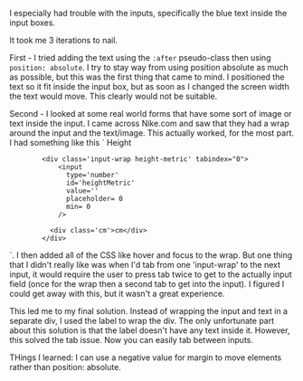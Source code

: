 I especially had trouble with the inputs, specifically the blue text inside the input boxes. 

It took me 3 iterations to nail. 

First - I tried adding the text using the `:after` pseudo-class then using `position: absolute`. I try to stay way from using position absolute as much as possible, but this was the first thing that came to mind. I positioned the text so it fit inside the input box, but as soon as I changed the screen width the text would move. This clearly would not be suitable.

Second - I looked at some real world forms that have some sort of image or text inside the input. I came across Nike.com and saw that they had a wrap around the input and the text/image. This actually worked, for the most part. I had something like this `
<label for='heightMetric' class='quiet-voice'>Height</label>
    
            <div class='input-wrap height-metric' tabindex="0">
                <input 
                  type='number' 
                  id='heightMetric' 
                  value='' 
                  placeholder= 0
                  min= 0
                />
    
              <div class='cm'>cm</div>
            </div>

`. I then added all of the CSS like hover and focus to the wrap. But one thing that I didn't really like was when I'd tab from one 'input-wrap' to the next input, it would require the user to press tab twice to get to the actually input field (once for the wrap then a second tab to get into the input). I figured I could get away with this, but it wasn't a great experience.

This led me to my final solution. Instead of wrapping the input and text in a separate div, I used the label to wrap the div. The only unfortunate part about this solution is that the label doesn't have any text inside it. However, this solved the tab issue. Now you can easily tab between inputs. 

THings I learned:
I can use a negative value for margin to move elements rather than position: absolute. 